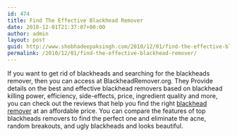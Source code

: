 ```yaml
---
id: 474
title: Find The Effective Blackhead Remover
date: 2010-12-01T21:37:07+00:00
author: admin
layout: post
guid: http://www.shobhadeepaksingh.com/2010/12/01/find-the-effective-blackhead-remover/
permalink: /2010/12/01/find-the-effective-blackhead-remover/
---
```

If you want to get rid of blackheads and searching for the blackheads remover, then you can access at BlackheadRemover.org. They Provide details on the best and effective blackhead removers based on blackhead killing power, efficiency, side-effects, price, ingredient quality and more, you can check out the reviews that help you find the right [blackhead remover](http://www.blackheadremover.org/) at an affordable price. You can compare the features of top blackheads removers to find the perfect one and eliminate the acne, random breakouts, and ugly blackheads and looks beautiful.
